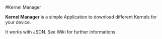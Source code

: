 #Kernel Manager

**Kernel Manager** is a simple Application to download different Kernels for your device.

It works with JSON. See Wiki for further informations.
